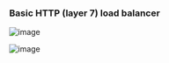 ### Basic HTTP (layer 7) load balancer

![image](https://github.com/abhi11210646/load-balancer/assets/16542492/4fe63460-eda3-4f64-bc93-69c94c9cad85)

![image](https://github.com/abhi11210646/load-balancer/assets/16542492/fe75c7c6-f60c-4577-bb87-f8f7be0bb8c7)

